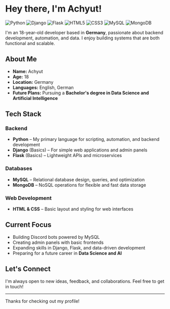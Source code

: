 # Hey there, I'm Achyut!

![Python](https://img.shields.io/badge/Python-3776AB?style=for-the-badge&logo=python&logoColor=white)
![Django](https://img.shields.io/badge/Django-092E20?style=for-the-badge&logo=django&logoColor=white)
![Flask](https://img.shields.io/badge/Flask-000000?style=for-the-badge&logo=flask&logoColor=white)
![HTML5](https://img.shields.io/badge/HTML5-E34F26?style=for-the-badge&logo=html5&logoColor=white)
![CSS3](https://img.shields.io/badge/CSS3-1572B6?style=for-the-badge&logo=css3&logoColor=white)
![MySQL](https://img.shields.io/badge/MySQL-4479A1?style=for-the-badge&logo=mysql&logoColor=white)
![MongoDB](https://img.shields.io/badge/MongoDB-47A248?style=for-the-badge&logo=mongodb&logoColor=white)

I'm an 18-year-old developer based in **Germany**, passionate about backend development, automation, and data. I enjoy building systems that are both functional and scalable.

## About Me

- **Name:** Achyut  
- **Age:** 18  
- **Location:** Germany  
- **Languages:** English, German  
- **Future Plans:** Pursuing a **Bachelor's degree in Data Science and Artificial Intelligence**

## Tech Stack

### Backend
- **Python** – My primary language for scripting, automation, and backend development  
- **Django** (Basics) – For simple web applications and admin panels  
- **Flask** (Basics) – Lightweight APIs and microservices

### Databases
- **MySQL** – Relational database design, queries, and optimization  
- **MongoDB** – NoSQL operations for flexible and fast data storage

### Web Development
- **HTML & CSS** – Basic layout and styling for web interfaces

## Current Focus
- Building Discord bots powered by MySQL  
- Creating admin panels with basic frontends  
- Expanding skills in Django, Flask, and data-driven development  
- Preparing for a future career in **Data Science and AI**

## Let's Connect
I'm always open to new ideas, feedback, and collaborations. Feel free to get in touch!

---

Thanks for checking out my profile!
